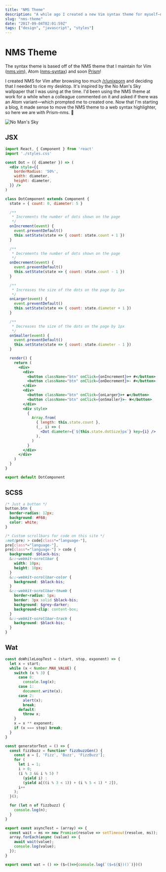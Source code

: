 ```yaml
---
title: "NMS Theme"
description: "A while ago I created a new Vim syntax theme for myself—now it runs in Atom and Prism!"
slug: "nms-theme"
date: "2017-09-04T02:01:59Z"
tags: ["design", "javascript", "styles"]
---
```


# NMS Theme

The syntax theme is based off of the NMS theme that I maintain for Vim ([nms.vim](https://github.com/ajlende/nms.vim)), Atom ([nms-syntax](https://github.com/ajlende/nms.vim)) and soon [Prism](https://prismjs.com)!

I created NMS for Vim after browsing too much [/r/unixporn](unixporn.reddit.com) and deciding that I needed to rice my desktop. It's inspired by the No Man's Sky wallpaper that I was using at the time. I'd been using the NMS theme at work for a while when a colleague commented on it and asked if there was an Atom variant—which prompted me to created one. Now that I'm starting a blog, it made sense to move the NMS theme to a web syntax highlighter, so here we are with Prism-nms. 🙂

![No Man's Sky](https://camo.githubusercontent.com/1196dddb65e6eef1ee8fc07f83d255e235838c93/687474703a2f2f692e696d6775722e636f6d2f51344b507348652e6a7067)

## JSX

```jsx
import React, { Component } from 'react'
import './styles.css'

const Dot = ({ diameter }) => (
  <div style={{
    borderRadius: '50%',
    width: diameter,
    height: diameter,
  }} />
)

class DotComponent extends Component {
  state = { count: 0, diameter: 5 }

  /**
   * Increments the number of dots shown on the page
   */
  onIncrement(event) {
    event.preventDefault()
    this.setState(state => { count: state.count + 1 })
  }

  /**
   * Decrements the number of dots shown on the page
   */
  onDecrement(event) {
    event.preventDefault()
    this.setState(state => { count: state.count - 1 })
  }

  /**
   * Increases the size of the dots on the page by 1px
   */
  onLarger(event) {
    event.preventDefault()
    this.setState(state => { count: state.diameter + 1 })
  }

  /**
   * Decreases the size of the dots on the page by 1px
   */
  onSmaller(event) {
    event.preventDefault()
    this.setState(state => { count: state.diameter - 1 })
  }

  render() {
    return (
      <div>
        <div>
          <button className="btn" onClick={onIncrement}>+ #</button>
          <button className="btn" onClick={onDecrement}>- #</button>
        </div>
        <div>
          <button className="btn" onClick={onLarger}>+ ◉</button>
          <button className="btn" onClick={onSmaller}>- ⦿</button>
        </div>
        <div style>
          {
            Array.from(
              { length: this.state.count },
              (_, i) => (
                <Dot diameter={`${this.state.dotSize}px`} key={i} />
              ),
            )
          }
        </div>
      </div>
    )
  }
}

export default DotComponent
```

## SCSS

```scss
/* Just a button */
button.btn {
  border-radius: 12px;
  background: #F68;
  color: white;
}

/* Custom scrollbars for code on this site */
:not(pre) > code[class*="language-"],
pre[class*="language-"],
pre[class*="language-"] > code {
  background: $black-bis;
  &::-webkit-scrollbar {
    width: 10px;
    height: 10px;
  }
  &::-webkit-scrollbar-color {
    background: $black-bis;
  }
  &::-webkit-scrollbar-thumb {
    border-radius: 5px;
    border: 3px solid $black-bis;
    background: $grey-darker;
    background-clip: content-box;
  }
  &::-webkit-scrollbar-track {
    background: $black-bis;
  }
}

```

## Wat

```js
const doWhileLoopTest = (start, stop, exponent) => {
  let x = start;
  while (x < Number.MAX_VALUE) {
    switch (x % 3) {
      case 0:
        console.log(x);
      case 1:
        document.write(x);
      case 2:
        alert(x);
        break;
      default:
        throw x;
    }
    x = x ** exponent;
    if (x === stop) break;
  }
}

const generatorTest = () => {
  const fizzbuzz = function* fizzbuzzGen() {
    const a = [, 'Fizz', 'Buzz', 'FizzBuzz'];
    for (
      let i = 1;
      i > 0;
      (i % 3 && i % 5) ?
        (yield i) :
        (yield a[((i % 3 < 1)) + (i % 5 < 1) * 2]),
      i++
    );
  }();

  for (let n of fizzbuzz) {
    console.log(n);
  }
}

export const asyncTest = (array) => {
  const wait = ms => new Promise(resolve => setTimeout(resolve, ms));
  array.forEach(async (value) => {
    await wait(value);
    console.log(value);
  });
}

export const wat = () => ($=()=>{console.log(`($=${$})()`)})()
```
